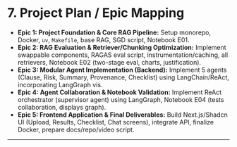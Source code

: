 # 7. Project Plan / Epic Mapping

* **Epic 1: Project Foundation & Core RAG Pipeline:** Setup monorepo, Docker, `uv`, `Makefile`, base RAG, SGD script, Notebook E01.
* **Epic 2: RAG Evaluation & Retriever/Chunking Optimization:** Implement swappable components, RAGAS eval script, instrumentation/caching, all retrievers, Notebook E02 (two-stage eval, charts, justification).
* **Epic 3: Modular Agent Implementation (Backend):** Implement 5 agents (Clause, Risk, Summary, Provenance, Checklist) using LangChain/ReAct, incorporating LangGraph vis.
* **Epic 4: Agent Collaboration & Notebook Validation:** Implement ReAct orchestrator (supervisor agent) using LangGraph, Notebook E04 (tests collaboration, displays graph).
* **Epic 5: Frontend Application & Final Deliverables:** Build Next.js/Shadcn UI (Upload, Results, Checklist, Chat screens), integrate API, finalize Docker, prepare docs/repo/video script.

---